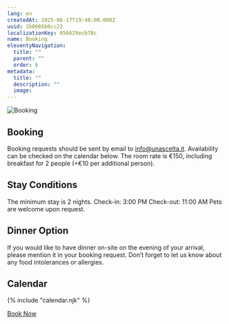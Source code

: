 ```yaml
---
lang: en
createdAt: 2025-06-17T19:40:00.000Z
uuid: 2b0666b0cc22
localizationKey: 056629ecb78c
name: Booking
eleventyNavigation:
  title: ""
  parent: ""
  order: 6
metadata:
  title: ""
  description: ""
  image:
---
```


![Booking](/_images/Main-clefs-ombre.webp)

## Booking

Booking requests should be sent by email to info@unascelta.it.
Availability can be checked on the calendar below.
The room rate is €150, including breakfast for 2 people (+€10 per additional person).

## Stay Conditions

The minimum stay is 2 nights.
Check-in: 3:00 PM
Check-out: 11:00 AM
Pets are welcome upon request.

## Dinner Option

If you would like to have dinner on-site on the evening of your arrival, please mention it in your booking request.
Don’t forget to let us know about any food intolerances or allergies.

<section class="calendar-container">
  <h2>Calendar</h2>

{% include "calendar.njk" %}

</section>

<section class="center intrinsic">
  <a href="/en/contact/" class="btn book">Book Now</a>
</section>

